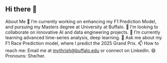 ## Hi there 👋

About Me
🔭 I’m currently working on enhancing my F1 Prediction Model, and pursuing my Masters degree at University at Buffalo.
👯 I’m looking to collaborate on innovative AI and data engineering projects.
🌱 I’m currently learning advanced time-series analysis, deep learning.
💬 Ask me about my F1 Race Prediction model, where I predict the 2025 Grand Prix. 
📫 How to reach me: Email me at mythrish@buffalo.edu or connect on LinkedIn. 
😄 Pronouns: She/her.


